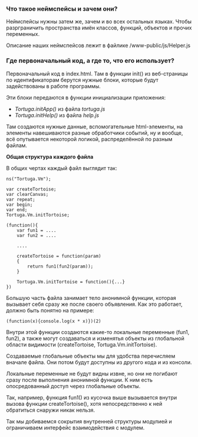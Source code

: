 ### Что такое неймспейсы и зачем они?

Неймспейсы нужны затем же, зачем и во всех остальных языках. Чтобы разрграничить пространства имён классов, функций, объектов и прочих переменных.

Описание наших неймспейсов лежит в файлике /www-public/js/Helper.js


### Где первоначальный код, а где то, что его использует?

Первоначальный код в index.html. Там в функции init() из веб-страницы
по идентификаторам берутся нужные блоки, которые будут
задействованы в работе программы.

Эти блоки передаются в функции инициализации приложения:
* *Tortuga.initApp()* из файла *tortuga.js*
* *Tortuga.initHelp()* из файла *help.js*

Там создаются нужные данные, вспомогательные html-элементы, 
на элементы навешиваются разные обработчики событий, 
ну и вообще, всё опутывается некоторой логикой, распределённой по разным файлам.

**Общая структура каждого файла**

В общих чертах каждый файл выглядит так:

    ns("Tortuga.Vm");

    var createTortoise;
    var clearCanvas;
    var repeat;
    var begin;
    var end;
    Tortuga.Vm.initTortoise;

    (function(){
    	var fun1 = ....
    	var fun2 = ....

    	....

    	createTortoise = function(param)
    	{
    		return fun1(fun2(param));
    	}

    	Tortuga.Vm.initTortoise = function(){...}
    })

Большую часть файла занимает тело анонимной функции,
которая вызывает себя сразу же после своего объявления.
Как это работает, должно быть понятно на примере:

    (function(x){console.log(x * x)})(2)

Внутри этой функции создаются какие-то локальные переменные (fun1, fun2),
а также могут создаваться и изменятья объекты из глобальной области видимости
(createTortoise, Tortuga.Vm.initTortoise).

Создаваемые глобальные объекты мы для удобства перечисляем вначале файла.
Они потом будут доступны из другого кода и из консоли.

Локальные переменные не будут видны извне, но они не погибают сразу после выполнения
анонимной функции. К ним есть опосредованный доступ через глобальные объекты.

Так, например, функция fun1() из кусочка выше
вызывается внутри вызова функции createTortoise(),
хотя непосредственно к ней обратиться снаружи никак нельзя.

Так мы добиваемся сокрытия внутренней структуры модулией 
и ограничиваем интерфейс взаимодействия с модулем.
